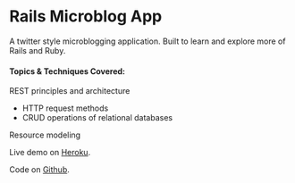 # Rails Microblog App

A twitter style microblogging application. Built to learn and explore more of Rails and Ruby.

#### Topics & Techniques Covered:
REST principles and architecture
- HTTP request methods
- CRUD operations of relational databases

Resource modeling

Live demo on [Heroku](http://salty-sierra-8909.herokuapp.com/).

Code on [Github](https://github.com/iantometich/rails_demo_app).
